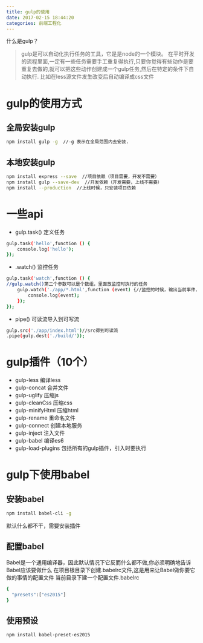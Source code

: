 ```yaml
---
title: gulp的使用
date: 2017-02-15 18:44:20
categories: 前端工程化
---
```


什么是gulp？

> gulp是可以自动化执行任务的工具，它是是node的一个模块。 在平时开发的流程里面,一定有一些任务需要手工重复得执行,只要你觉得有些动作是要重复去做的,就可以把这些动作创建成一个gulp任务,然后在特定的条件下自动执行. 比如在less源文件发生改变后自动编译成css文件

# gulp的使用方式
## 全局安装gulp
```bash
npm install gulp -g  //-g 表示在全局范围内去安装.
```

## 本地安装gulp
```bash
npm install express --save  //项目依赖（项目需要，开发不需要）
npm install gulp --save-dev  //开发依赖（开发需要，上线不需要）
npm install --production  //上线时候，只安装项目依赖
```

# 一些api
- gulp.task() 定义任务

```bash
gulp.task('hello',function () {
    console.log('hello');
});
```

- .watch() 监控任务

```bash
gulp.task('watch',function () {
//gulp.watch()第二个参数可以是个数组，里面放监控时执行的任务
    gulp.watch('./app/*.html',function (event) {//监控的时候，输出当前事件，事件类型：added  deleted(删除文件)  changed(修改文件)  新增监控不了
        console.log(event);
    });
});
```

- pipe() 可读流导入到可写流

```bash
gulp.src('./app/index.html')//src得到可读流
.pipe(gulp.dest('./build/'));
```

# gulp插件（10个）
- gulp-less 编译less
- gulp-concat 合并文件
- gulp-uglify 压缩js
- gulp-cleanCss 压缩css
- gulp-minifyHtml 压缩html
- gulp-rename 重命名文件
- gulp-connect 创建本地服务
- gulp-inject 注入文件
- gulp-babel 编译es6
- gulp-load-plugins 包括所有的gulp插件，引入时要执行

# gulp下使用babel
## 安装babel
```bash
npm install babel-cli -g
```

默认什么都不干，需要安装插件

## 配置babel
Babel是一个通用编译器，因此默认情况下它反而什么都不做,你必须明确地告诉Babel应该要做什么 在项目根目录下创建.babelrc文件,这是用来让Babel做你要它做的事情的配置文件
当前目录下建一个配置文件.babelrc

```bash
{
  "presets":["es2015"]
}
```

## 使用预设
```bash
npm install babel-preset-es2015
```
